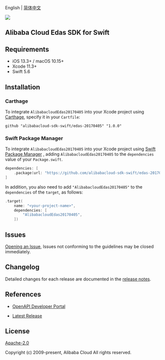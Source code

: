 English | [简体中文](README-CN.md)

![](https://aliyunsdk-pages.alicdn.com/icons/AlibabaCloud.svg)

## Alibaba Cloud Edas SDK for Swift

## Requirements

- iOS 13.3+ / macOS 10.15+
- Xcode 11.3+
- Swift 5.6

## Installation

### Carthage

To integrate `AlibabacloudEdas20170405` into your Xcode project using [Carthage](https://github.com/Carthage/Carthage), specify it in your `Cartfile`:

```ogdl
github "alibabacloud-sdk-swift/edas-20170405" "1.0.0"
```

### Swift Package Manager

To integrate `AlibabacloudEdas20170405` into your Xcode project using [Swift Package Manager](https://swift.org/package-manager/) , adding `AlibabacloudEdas20170405` to the `dependencies` value of your `Package.swift`.

```swift
dependencies: [
    .package(url: "https://github.com/alibabacloud-sdk-swift/edas-20170405.git", from: "1.0.0")
]
```

In addition, you also need to add `"AlibabacloudEdas20170405"` to the `dependencies` of the `target`, as follows:

```swift
.target(
    name: "<your-project-name>",
    dependencies: [
        "AlibabacloudEdas20170405",
    ])
```

## Issues

[Opening an Issue](https://github.com/alibabacloud-sdk-swift/edas-20170405/issues/new), Issues not conforming to the guidelines may be closed immediately.

## Changelog

Detailed changes for each release are documented in the [release notes](./ChangeLog.txt).

## References

* [OpenAPI Developer Portal](https://next.api.alibabacloud.com/home)
- [Latest Release](https://github.com/alibabacloud-sdk-swift/edas-20170405)

## License

[Apache-2.0](http://www.apache.org/licenses/LICENSE-2.0)

Copyright (c) 2009-present, Alibaba Cloud All rights reserved.
